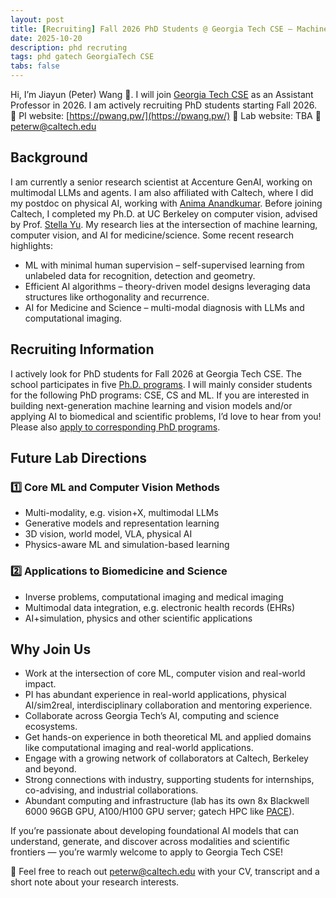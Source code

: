 ```yaml
---
layout: post
title: [Recruiting] Fall 2026 PhD Students @ Georgia Tech CSE — Machine Learning, Computer Vision and AI for Medicine/Science
date: 2025-10-20
description: phd recruting
tags: phd gatech GeorgiaTech CSE
tabs: false
---
```



Hi, I’m Jiayun (Peter) Wang 👋. I will join [Georgia Tech CSE](https://cse.gatech.edu/) as an Assistant Professor in 2026. I am actively recruiting PhD students starting Fall 2026.  
🔗 PI website: [https://pwang.pw/](https://pwang.pw/)
🔗 Lab website: TBA
📧 peterw@caltech.edu
## Background

I am currently a senior research scientist at Accenture GenAI, working on multimodal LLMs and agents. I am also affiliated with Caltech, where I did my postdoc on physical AI, working with [Anima Anandkumar](http://tensorlab.cms.caltech.edu/users/anima/). Before joining Caltech, I completed my Ph.D. at UC Berkeley on computer vision, advised by Prof. [Stella Yu](https://web.eecs.umich.edu/~stellayu/). My research lies at the intersection of machine learning, computer vision, and AI for medicine/science.
Some recent research highlights:
-   ML with minimal human supervision – self-supervised learning from unlabeled data for recognition, detection and geometry.
-   Efficient AI algorithms – theory-driven model designs leveraging data structures like orthogonality and recurrence.
-   AI for Medicine and Science – multi-modal diagnosis with LLMs and computational imaging.
    

## Recruiting Information

I actively look for PhD students for Fall 2026 at Georgia Tech CSE. The school participates in five [Ph.D. programs](https://cse.gatech.edu/phd-programs). I will mainly consider students for the following PhD programs: CSE, CS and ML. If you are interested in building next-generation machine learning and vision models and/or applying AI to biomedical and scientific problems, I’d love to hear from you! Please also [apply to corresponding PhD programs](https://grad.gatech.edu/admissions).

## Future Lab Directions

### 1️⃣ Core ML and Computer Vision Methods
-   Multi-modality, e.g. vision+X, multimodal LLMs
-   Generative models and representation learning
-   3D vision, world model, VLA, physical AI
-   Physics-aware ML and simulation-based learning
    

### 2️⃣ Applications to Biomedicine and Science
-   Inverse problems, computational imaging and medical imaging
-   Multimodal data integration, e.g. electronic health records (EHRs)
-   AI+simulation, physics and other scientific applications
    

## Why Join Us

-   Work at the intersection of core ML, computer vision and real-world impact.
-   PI has abundant experience in real-world applications, physical AI/sim2real, interdisciplinary collaboration and mentoring experience.
-   Collaborate across Georgia Tech’s AI, computing and science ecosystems.
-   Get hands-on experience in both theoretical ML and applied domains like computational imaging and real-world applications.
-   Engage with a growing network of collaborators at Caltech, Berkeley and beyond.
-   Strong connections with industry, supporting students for internships, co-advising, and industrial collaborations.
-   Abundant computing and infrastructure (lab has its own 8x Blackwell 6000 96GB GPU, A100/H100 GPU server; gatech HPC like [PACE](https://pace.gatech.edu/)).
    
If you’re passionate about developing foundational AI models that can understand, generate, and discover across modalities and scientific frontiers — you’re warmly welcome to apply to Georgia Tech CSE!

📩 Feel free to reach out peterw@caltech.edu with your CV, transcript and a short note about your research interests.
